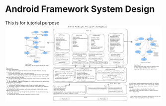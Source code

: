 # Android Framework System Design
This is for tutorial purpose
<img src="multimedia.png" alt="Android Multimedia Framework Architecture"/>
